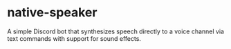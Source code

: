 # native-speaker
A simple Discord bot that synthesizes speech directly to a voice channel via text commands with support for sound effects.
